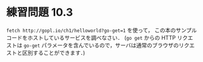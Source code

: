 # 練習問題 10.3

`fetch http://gopl.io/ch1/helloworld?go-get=1` を使って，
この本のサンプルコードをホストしているサービスを調べなさい．
(`go get` からの HTTP リクエストは `go-get` パラメータを含んでいるので，サーバは通常のブラウザのリクエストと区別することができます．)
